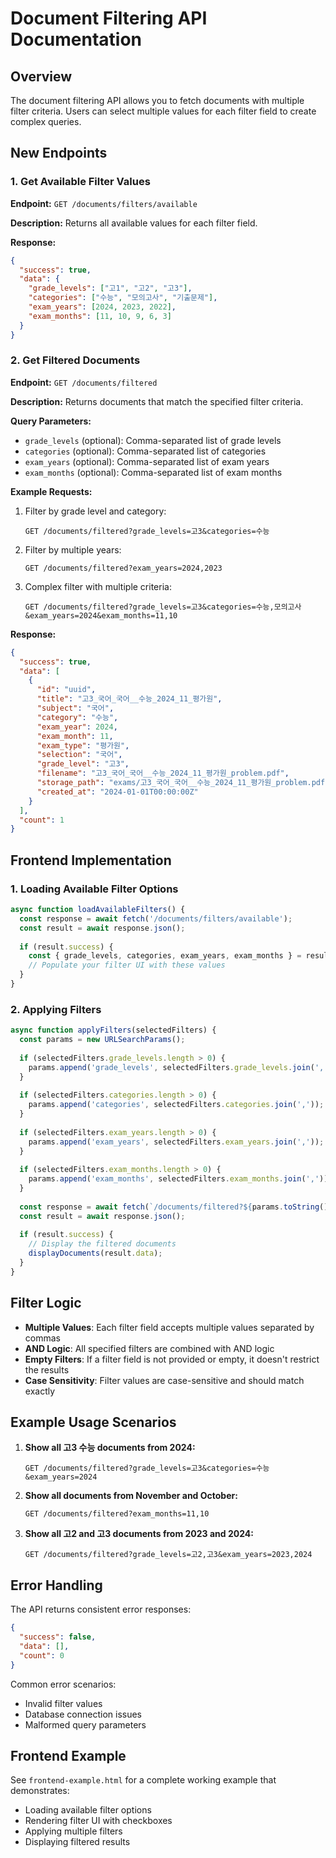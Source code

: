 # Document Filtering API Documentation

## Overview
The document filtering API allows you to fetch documents with multiple filter criteria. Users can select multiple values for each filter field to create complex queries.

## New Endpoints

### 1. Get Available Filter Values
**Endpoint:** `GET /documents/filters/available`

**Description:** Returns all available values for each filter field.

**Response:**
```json
{
  "success": true,
  "data": {
    "grade_levels": ["고1", "고2", "고3"],
    "categories": ["수능", "모의고사", "기출문제"],
    "exam_years": [2024, 2023, 2022],
    "exam_months": [11, 10, 9, 6, 3]
  }
}
```

### 2. Get Filtered Documents
**Endpoint:** `GET /documents/filtered`

**Description:** Returns documents that match the specified filter criteria.

**Query Parameters:**
- `grade_levels` (optional): Comma-separated list of grade levels
- `categories` (optional): Comma-separated list of categories
- `exam_years` (optional): Comma-separated list of exam years
- `exam_months` (optional): Comma-separated list of exam months

**Example Requests:**

1. Filter by grade level and category:
   ```
   GET /documents/filtered?grade_levels=고3&categories=수능
   ```

2. Filter by multiple years:
   ```
   GET /documents/filtered?exam_years=2024,2023
   ```

3. Complex filter with multiple criteria:
   ```
   GET /documents/filtered?grade_levels=고3&categories=수능,모의고사&exam_years=2024&exam_months=11,10
   ```

**Response:**
```json
{
  "success": true,
  "data": [
    {
      "id": "uuid",
      "title": "고3_국어_국어__수능_2024_11_평가원",
      "subject": "국어",
      "category": "수능",
      "exam_year": 2024,
      "exam_month": 11,
      "exam_type": "평가원",
      "selection": "국어",
      "grade_level": "고3",
      "filename": "고3_국어_국어__수능_2024_11_평가원_problem.pdf",
      "storage_path": "exams/고3_국어_국어__수능_2024_11_평가원_problem.pdf",
      "created_at": "2024-01-01T00:00:00Z"
    }
  ],
  "count": 1
}
```

## Frontend Implementation

### 1. Loading Available Filter Options
```javascript
async function loadAvailableFilters() {
  const response = await fetch('/documents/filters/available');
  const result = await response.json();
  
  if (result.success) {
    const { grade_levels, categories, exam_years, exam_months } = result.data;
    // Populate your filter UI with these values
  }
}
```

### 2. Applying Filters
```javascript
async function applyFilters(selectedFilters) {
  const params = new URLSearchParams();
  
  if (selectedFilters.grade_levels.length > 0) {
    params.append('grade_levels', selectedFilters.grade_levels.join(','));
  }
  
  if (selectedFilters.categories.length > 0) {
    params.append('categories', selectedFilters.categories.join(','));
  }
  
  if (selectedFilters.exam_years.length > 0) {
    params.append('exam_years', selectedFilters.exam_years.join(','));
  }
  
  if (selectedFilters.exam_months.length > 0) {
    params.append('exam_months', selectedFilters.exam_months.join(','));
  }
  
  const response = await fetch(`/documents/filtered?${params.toString()}`);
  const result = await response.json();
  
  if (result.success) {
    // Display the filtered documents
    displayDocuments(result.data);
  }
}
```

## Filter Logic

- **Multiple Values**: Each filter field accepts multiple values separated by commas
- **AND Logic**: All specified filters are combined with AND logic
- **Empty Filters**: If a filter field is not provided or empty, it doesn't restrict the results
- **Case Sensitivity**: Filter values are case-sensitive and should match exactly

## Example Usage Scenarios

1. **Show all 고3 수능 documents from 2024:**
   ```
   GET /documents/filtered?grade_levels=고3&categories=수능&exam_years=2024
   ```

2. **Show all documents from November and October:**
   ```
   GET /documents/filtered?exam_months=11,10
   ```

3. **Show all 고2 and 고3 documents from 2023 and 2024:**
   ```
   GET /documents/filtered?grade_levels=고2,고3&exam_years=2023,2024
   ```

## Error Handling

The API returns consistent error responses:
```json
{
  "success": false,
  "data": [],
  "count": 0
}
```

Common error scenarios:
- Invalid filter values
- Database connection issues
- Malformed query parameters

## Frontend Example

See `frontend-example.html` for a complete working example that demonstrates:
- Loading available filter options
- Rendering filter UI with checkboxes
- Applying multiple filters
- Displaying filtered results 